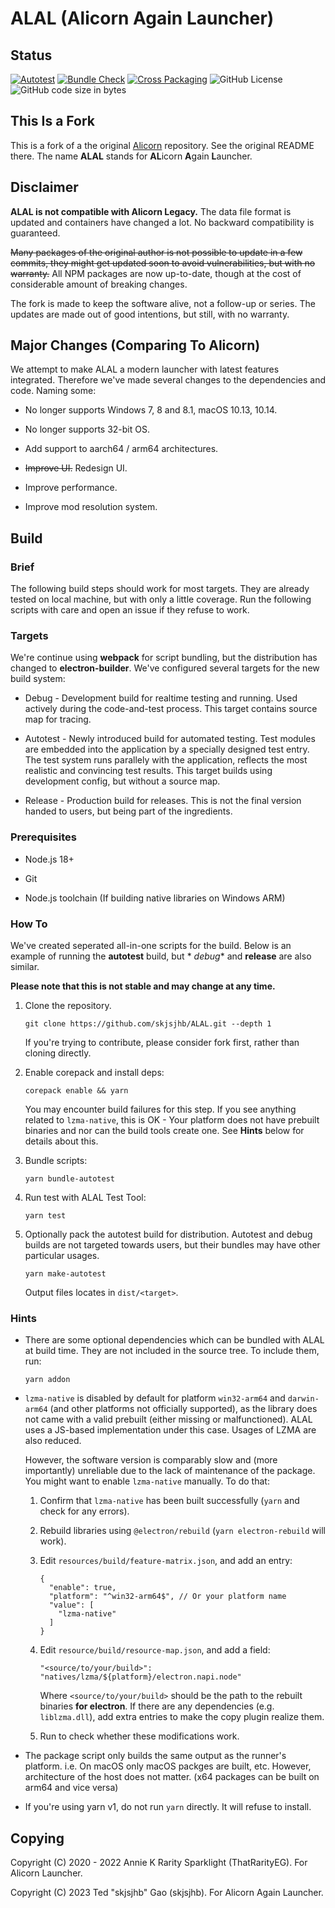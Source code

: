 # ALAL (Alicorn Again Launcher)

## Status

[![Autotest](https://github.com/skjsjhb/ALAL/actions/workflows/test.yml/badge.svg)](https://github.com/skjsjhb/ALAL/actions/workflows/test.yml)
[![Bundle Check](https://github.com/skjsjhb/ALAL/actions/workflows/bundle.yml/badge.svg)](https://github.com/skjsjhb/ALAL/actions/workflows/bundle.yml)
[![Cross Packaging](https://github.com/skjsjhb/ALAL/actions/workflows/package.yml/badge.svg)](https://github.com/skjsjhb/ALAL/actions/workflows/package.yml)
![GitHub License](https://img.shields.io/github/license/skjsjhb/ALAL)
![GitHub code size in bytes](https://img.shields.io/github/languages/code-size/skjsjhb/ALAL)

## This Is a Fork

This is a fork of a the original [Alicorn](https://github.com/Andy-K-Sparklight/Alicorn) repository. See the original
README there. The name **ALAL** stands for **AL**icorn **A**gain **L**auncher.

## Disclaimer

**ALAL is not compatible with Alicorn Legacy.** The data file format is updated and containers have changed a lot. No
backward compatibility is guaranteed.

~~Many packages of the original author is not possible to update in a few commits, they might get updated soon to avoid
vulnerabilities, but with no warranty.~~ All NPM packages are now up-to-date, though at the cost of considerable amount
of breaking changes.

The fork is made to keep the software alive, not a follow-up or series. The updates are made out of good intentions, but
still, with no warranty.

## Major Changes (Comparing To Alicorn)

We attempt to make ALAL a modern launcher with latest features integrated. Therefore we've made several changes to the
dependencies and code. Naming some:

- No longer supports Windows 7, 8 and 8.1, macOS 10.13, 10.14.

- No longer supports 32-bit OS.

- Add support to aarch64 / arm64 architectures.

- ~~Improve UI.~~ Redesign UI.

- Improve performance.

- Improve mod resolution system.

## Build

### Brief

The following build steps should work for most targets. They are already tested on local machine, but with only a little
coverage. Run the following scripts with care and open an issue if they refuse to work.

### Targets

We're continue using **webpack** for script bundling, but the distribution has changed to **electron-builder**. We've
configured several targets for the new build system:

- Debug - Development build for realtime testing and running. Used actively during the code-and-test process. This
  target contains source map for tracing.

- Autotest - Newly introduced build for automated testing. Test modules are embedded into the application by a specially
  designed test entry. The test system runs parallely with the application, reflects the most realistic and convincing
  test results. This target builds using development config, but without a source map.

- Release - Production build for releases. This is not the final version handed to users, but being part of the
  ingredients.

### Prerequisites

- Node.js 18+

- Git

- Node.js toolchain (If building native libraries on Windows ARM)

### How To

We've created seperated all-in-one scripts for the build. Below is an example of running the **autotest** build, but *
*debug** and **release** are also similar.

**Please note that this is not stable and may change at any time.**

1. Clone the repository.

   ```shell
   git clone https://github.com/skjsjhb/ALAL.git --depth 1
   ```

   If you're trying to contribute, please consider fork first, rather than cloning directly.

2. Enable corepack and install deps:

   ```shell
   corepack enable && yarn
   ```

   You may encounter build failures for this step. If you see anything related to `lzma-native`, this is OK - Your
   platform does not have prebuilt binaries and nor can the build tools create one. See **Hints** below for details
   about this.

3. Bundle scripts:

   ```shell
   yarn bundle-autotest
   ```

4. Run test with ALAL Test Tool:

   ```shell
   yarn test
   ```

5. Optionally pack the autotest build for distribution. Autotest and debug builds are not targeted towards users, but
   their bundles may have other particular usages.

   ```shell
   yarn make-autotest
   ```

   Output files locates in `dist/<target>`.

### Hints

- There are some optional dependencies which can be bundled with ALAL at build time. They are not included in the source
  tree. To include them, run:

  ```shell
  yarn addon
  ```

- `lzma-native` is disabled by default for platform `win32-arm64` and `darwin-arm64` (and other platforms not officially
  supported), as the
  library does not came with a valid prebuilt (either missing or malfunctioned). ALAL uses a JS-based implementation
  under this case. Usages of LZMA are also
  reduced.

  However, the software version is comparably slow and (more importantly) unreliable due to the lack of maintenance of
  the package. You might want to enable `lzma-native` manually. To do that:

    1. Confirm that `lzma-native` has been built successfully (`yarn` and check for any errors).

    2. Rebuild libraries using `@electron/rebuild` (`yarn electron-rebuild` will work).

    3. Edit `resources/build/feature-matrix.json`, and add an entry:

       ```json5
       {
         "enable": true,
         "platform": "^win32-arm64$", // Or your platform name
         "value": [
           "lzma-native"
         ]
       }
       ```

    4. Edit `resource/build/resource-map.json`, and add a field:

       ```json5
       "<source/to/your/build>": "natives/lzma/${platform}/electron.napi.node"
       ```

       Where `<source/to/your/build>` should be the path to the rebuilt binaries **for electron**. If there are any
       dependencies (e.g. `liblzma.dll`), add extra entries to make the copy plugin realize them.

    5. Run to check whether these modifications work.

- The package script only builds the same output as the runner's platform. i.e. On macOS only macOS packges are built,
  etc. However, architecture of the host does not matter. (x64 packages can be built on arm64 and vice versa)

- If you're using yarn v1, do not run `yarn` directly. It will refuse to install.

## Copying

Copyright (C) 2020 - 2022 Annie K Rarity Sparklight (ThatRarityEG). For Alicorn Launcher.

Copyright (C) 2023 Ted "skjsjhb" Gao (skjsjhb). For Alicorn Again Launcher.
